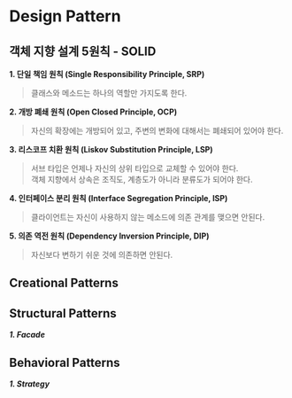 # Design Pattern

## 객체 지향 설계 5원칙 - SOLID

**1. 단일 책임 원칙 (Single Responsibility Principle, SRP)**
>클래스와 메소드는 하나의 역할만 가지도록 한다.

**2. 개방 폐쇄 원칙 (Open Closed Principle, OCP)**
>자신의 확장에는 개방되어 있고, 주변의 변화에 대해서는 폐쇄되어 있어야 한다.

**3. 리스코프 치환 원칙 (Liskov Substitution Principle, LSP)**
>서브 타입은 언제나 자신의 상위 타입으로 교체할 수 있어야 한다.\
객체 지향에서 상속은 조직도, 계층도가 아니라 분류도가 되어야 한다.

**4. 인터페이스 분리 원칙 (Interface Segregation Principle, ISP)**
>클라이언트는 자신이 사용하지 않는 메소드에 의존 관계를 맺으면 안된다.

**5. 의존 역전 원칙 (Dependency Inversion Principle, DIP)**
>자신보다 변하기 쉬운 것에 의존하면 안된다.

## Creational Patterns

## Structural Patterns

***1. Facade***

## Behavioral Patterns

***1. Strategy***
